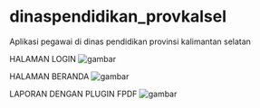 # dinaspendidikan_provkalsel
Aplikasi pegawai di dinas pendidikan provinsi kalimantan selatan

HALAMAN LOGIN
![gambar](https://user-images.githubusercontent.com/32360091/106885332-6a4bd800-671d-11eb-9e0e-254da8c9d100.png)

HALAMAN BERANDA
![gambar](https://user-images.githubusercontent.com/32360091/106885626-d75f6d80-671d-11eb-8f83-937f71c38905.png)

LAPORAN DENGAN PLUGIN FPDF
![gambar](https://user-images.githubusercontent.com/32360091/106885917-3f15b880-671e-11eb-9c3d-bcce14397096.png)
